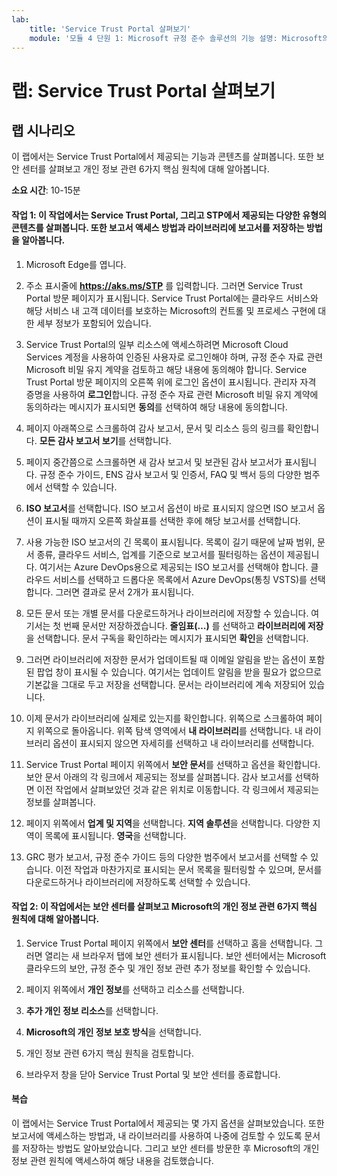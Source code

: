 ```yaml
---
lab:
    title: 'Service Trust Portal 살펴보기'
    module: '모듈 4 단원 1: Microsoft 규정 준수 솔루션의 기능 설명: Microsoft의 규정 준수 관리 기능 설명'
---
```


# 랩: Service Trust Portal 살펴보기

## 랩 시나리오

이 랩에서는 Service Trust Portal에서 제공되는 기능과 콘텐츠를 살펴봅니다. 또한 보안 센터를 살펴보고 개인 정보 관련 6가지 핵심 원칙에 대해 알아봅니다.

**소요 시간**: 10-15분


#### 작업 1: 이 작업에서는 Service Trust Portal, 그리고 STP에서 제공되는 다양한 유형의 콘텐츠를 살펴봅니다. 또한 보고서 액세스 방법과 라이브러리에 보고서를 저장하는 방법을 알아봅니다. 

1. Microsoft Edge를 엽니다.

1. 주소 표시줄에 **https://aks.ms/STP** 를 입력합니다.  그러면 Service Trust Portal 방문 페이지가 표시됩니다. Service Trust Portal에는 클라우드 서비스와 해당 서비스 내 고객 데이터를 보호하는 Microsoft의 컨트롤 및 프로세스 구현에 대한 세부 정보가 포함되어 있습니다. 

1. Service Trust Portal의 일부 리소스에 액세스하려면 Microsoft Cloud Services 계정을 사용하여 인증된 사용자로 로그인해야 하며, 규정 준수 자료 관련 Microsoft 비밀 유지 계약을 검토하고 해당 내용에 동의해야 합니다. Service Trust Portal 방문 페이지의 오른쪽 위에 로그인 옵션이 표시됩니다. 관리자 자격 증명을 사용하여 **로그인**합니다. 규정 준수 자료 관련 Microsoft 비밀 유지 계약에 동의하라는 메시지가 표시되면 **동의**를 선택하여 해당 내용에 동의합니다.

1. 페이지 아래쪽으로 스크롤하여 감사 보고서, 문서 및 리소스 등의 링크를 확인합니다.  **모든 감사 보고서 보기**를 선택합니다.

1. 페이지 중간쯤으로 스크롤하면 새 감사 보고서 및 보관된 감사 보고서가 표시됩니다.  규정 준수 가이드, ENS 감사 보고서 및 인증서, FAQ 및 백서 등의 다양한 범주에서 선택할 수 있습니다.

1. **ISO 보고서**를 선택합니다.  ISO 보고서 옵션이 바로 표시되지 않으면 ISO 보고서 옵션이 표시될 때까지 오른쪽 화살표를 선택한 후에 해당 보고서를 선택합니다.

1. 사용 가능한 ISO 보고서의 긴 목록이 표시됩니다. 목록이 길기 때문에 날짜 범위, 문서 종류, 클라우드 서비스, 업계를 기준으로 보고서를 필터링하는 옵션이 제공됩니다.  여기서는 Azure DevOps용으로 제공되는 ISO 보고서를 선택해야 합니다.  클라우드 서비스를 선택하고 드롭다운 목록에서 Azure DevOps(통칭 VSTS)를 선택합니다.  그러면 결과로 문서 2개가 표시됩니다.

1. 모든 문서 또는 개별 문서를 다운로드하거나 라이브러리에 저장할 수 있습니다.  여기서는 첫 번째 문서만 저장하겠습니다.  **줄임표(…)** 를 선택하고 **라이브러리에 저장**을 선택합니다.  문서 구독을 확인하라는 메시지가 표시되면 **확인**을 선택합니다.

1. 그러면 라이브러리에 저장한 문서가 업데이트될 때 이메일 알림을 받는 옵션이 포함된 팝업 창이 표시될 수 있습니다.  여기서는 업데이트 알림을 받을 필요가 없으므로 기본값을 그대로 두고 저장을 선택합니다.  문서는 라이브러리에 계속 저장되어 있습니다.

1. 이제 문서가 라이브러리에 실제로 있는지를 확인합니다. 위쪽으로 스크롤하여 페이지 위쪽으로 돌아옵니다.  위쪽 탐색 영역에서 **내 라이브러리**를 선택합니다.  내 라이브러리 옵션이 표시되지 않으면 자세히를 선택하고 내 라이브러리를 선택합니다.

1. Service Trust Portal 페이지 위쪽에서 **보안 문서**를 선택하고 옵션을 확인합니다. 보안 문서 아래의 각 링크에서 제공되는 정보를 살펴봅니다. 감사 보고서를 선택하면 이전 작업에서 살펴보았던 것과 같은 위치로 이동합니다.  각 링크에서 제공되는 정보를 살펴봅니다.

1. 페이지 위쪽에서 **업계 및 지역**을 선택합니다.  **지역 솔루션**을 선택합니다. 다양한 지역이 목록에 표시됩니다.  **영국**을 선택합니다.  

1. GRC 평가 보고서, 규정 준수 가이드 등의  다양한 범주에서 보고서를 선택할 수 있습니다.  이전 작업과 마찬가지로 표시되는 문서 목록을 필터링할 수 있으며, 문서를 다운로드하거나 라이브러리에 저장하도록 선택할 수 있습니다.

#### 작업 2: 이 작업에서는 보안 센터를 살펴보고 Microsoft의 개인 정보 관련 6가지 핵심 원칙에 대해 알아봅니다.

1. Service Trust Portal 페이지 위쪽에서 **보안 센터**를 선택하고 홈을 선택합니다. 그러면 열리는 새 브라우저 탭에 보안 센터가 표시됩니다. 보안 센터에서는 Microsoft 클라우드의 보안, 규정 준수 및 개인 정보 관련 추가 정보를 확인할 수 있습니다.

1. 페이지 위쪽에서 **개인 정보**를 선택하고 리소스를 선택합니다.

1. **추가 개인 정보 리소스**를 선택합니다.

1. **Microsoft의 개인 정보 보호 방식**을 선택합니다.

1. 개인 정보 관련 6가지 핵심 원칙을 검토합니다.

1. 브라우저 창을 닫아 Service Trust Portal 및 보안 센터를 종료합니다.

#### 복습

이 랩에서는 Service Trust Portal에서 제공되는 몇 가지 옵션을 살펴보았습니다. 또한 보고서에 액세스하는 방법과, 내 라이브러리를 사용하여 나중에 검토할 수 있도록 문서를 저장하는 방법도 알아보았습니다.  그리고 보안 센터를 방문한 후 Microsoft의 개인 정보 관련 원칙에 액세스하여 해당 내용을 검토했습니다.
